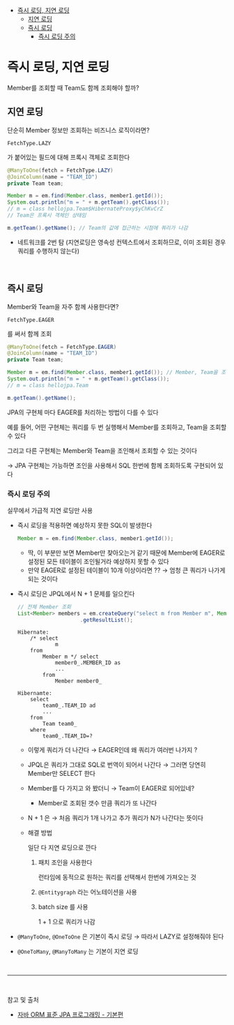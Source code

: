 - [즉시 로딩, 지연 로딩](#즉시-로딩,-지연-로딩)
  - [지연 로딩](#지연-로딩)
  - [즉시 로딩](#즉시-로딩)
    - [즉시 로딩 주의](#즉시-로딩-주의)

# 즉시 로딩, 지연 로딩

Member를 조회할 때 Team도 함께 조회해야 할까?

## 지연 로딩

단순히 Member 정보만 조회하는 비즈니스 로직이라면?

`FetchType.LAZY`

가 붙어있는 필드에 대해 프록시 객체로 조회한다

```java
@ManyToOne(fetch = FetchType.LAZY)
@JoinColumn(name = "TEAM_ID")
private Team team;
```

```java
Member m = em.find(Member.class, member1.getId());
System.out.println("m = " + m.getTeam().getClass());
// m = class hellojpa.Team$HibernateProxy$yChKvCrZ
// Team은 프록시 객체인 상태임

m.getTeam().getName(); // Team의 값에 접근하는 시점에 쿼리가 나감
```

- 네트워크를 2번 탐 (지연로딩은 영속성 컨텍스트에서 조회하므로, 이미 조회된 경우 쿼리를 수행하지 않는다)

<br/>

## 즉시 로딩

Member와 Team을 자주 함께 사용한다면?

`FetchType.EAGER`

를 써서 함께 조회

```java
@ManyToOne(fetch = FetchType.EAGER)
@JoinColumn(name = "TEAM_ID")
private Team team;
```

```java
Member m = em.find(Member.class, member1.getId()); // Member, Team을 조인해서 가져옴
System.out.println("m = " + m.getTeam().getClass());
// m = class hellojpa.Team

m.getTeam().getName();
```

JPA의 구현체 마다 EAGER를 처리하는 방법이 다를 수 있다

예를 들어, 어떤 구현체는 쿼리를 두 번 실행해서 Member를 조회하고, Team을 조회할 수 있다

그리고 다른 구현체는 Member와 Team을 조인해서 조회할 수 있는 것이다

→ JPA 구현체는 가능하면 조인을 사용해서 SQL 한번에 함께 조회하도록 구현되어 있다

### 즉시 로딩 주의

실무에서 가급적 지연 로딩만 사용

- 즉시 로딩을 적용하면 예상하지 못한 SQL이 발생한다

    ```java
    Member m = em.find(Member.class, member1.getId());
    ```

    - 딱, 이 부분만 보면 Member만 찾아오는거 같기 때문에 Member에 EAGER로 설정된 모든 테이블이 조인될거라 예상하지 못할 수 있다
    - 만약 EAGER로 설정된 테이블이 10개 이상이라면 ?? → 엄청 큰 쿼리가 나가게 되는 것이다
- 즉시 로딩은 JPQL에서 N + 1 문제를 일으킨다

    ```java
    // 전체 Member 조회
    List<Member> members = em.createQuery("select m from Member m", Member.class)
                        .getResultList();
    ```

    ```
    Hibernate:
        /* select
                m
        from
            Member m */ select
                member0_.MEMBER_ID as 
                ...
            from
                Member member0_
    
    Hibernamte:
        select
            team0_.TEAM_ID ad
            ...
        from 
            Team team0_
        where
            team0_.TEAM_ID=?
    ```

    - 이렇게 쿼리가 더 나간다 → EAGER인데 왜 쿼리가 여러번 나가지 ?
    - JPQL은 쿼리가 그대로 SQL로 번역이 되어서 나간다 → 그러면 당연히 Member만 SELECT 한다
    - Member를 다 가지고 와 봤더니 → Team이 EAGER로 되어있네?
        - Member로 조회된 갯수 만큼 쿼리가 또 나간다
    - N + 1 은 → 처음 쿼리가 1개 나가고 추가 쿼리가 N가 나간다는 뜻이다
    - 해결 방법

      일단 다 지연 로딩으로 깐다

        1. 패치 조인을 사용한다

           런타임에 동적으로 원하는 쿼리를 선택해서 한번에 가져오는 것

        2. `@Entitygraph` 라는 어노테이션을 사용
        3. batch size 를 사용

           1 + 1 으로 쿼리가 나감

- `@ManyToOne`, `@OneToOne` 은 기본이 즉시 로딩 → 따라서 LAZY로 설정해줘야 된다
- `@OneToMany`, `@ManyToMany` 는 기본이 지연 로딩

<br/>

--- 

<br/>

참고 및 출처
- [자바 ORM 표준 JPA 프로그래밍 - 기본편](https://www.inflearn.com/course/ORM-JPA-Basic/dashboard)